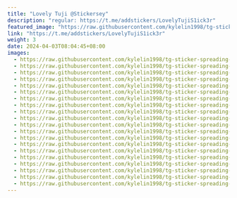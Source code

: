 ```yaml
---
title: "Lovely Tuji @Stickersey"
description: "regular: https://t.me/addstickers/LovelyTujiS1ick3r"
featured_image: "https://raw.githubusercontent.com/kylelin1998/tg-sticker-spreading-worldwide-images/main/img/6ea8d771-f9b3-497f-83c6-b1ec0eda86c8.jpg"
link: "https://t.me/addstickers/LovelyTujiS1ick3r"
weight: 3
date: 2024-04-03T08:04:45+08:00
images:
  - https://raw.githubusercontent.com/kylelin1998/tg-sticker-spreading-worldwide-images/main/img/6ea8d771-f9b3-497f-83c6-b1ec0eda86c8.jpg
  - https://raw.githubusercontent.com/kylelin1998/tg-sticker-spreading-worldwide-images/main/img/ce81174b-aa59-4806-86ee-1c9103019574.jpg
  - https://raw.githubusercontent.com/kylelin1998/tg-sticker-spreading-worldwide-images/main/img/5f1aabc9-5b2a-41df-92ee-150259c8b0a7.jpg
  - https://raw.githubusercontent.com/kylelin1998/tg-sticker-spreading-worldwide-images/main/img/16aacaac-4d39-4c71-8c18-9ef94912d2ea.jpg
  - https://raw.githubusercontent.com/kylelin1998/tg-sticker-spreading-worldwide-images/main/img/53b85628-ac6a-4c93-ba30-5c7c8298cd7d.jpg
  - https://raw.githubusercontent.com/kylelin1998/tg-sticker-spreading-worldwide-images/main/img/f56b6096-e842-4333-98d8-4520f1ada340.jpg
  - https://raw.githubusercontent.com/kylelin1998/tg-sticker-spreading-worldwide-images/main/img/28736309-ffa4-49b0-96a4-d488d12d263a.jpg
  - https://raw.githubusercontent.com/kylelin1998/tg-sticker-spreading-worldwide-images/main/img/78ba86dc-c7c6-48bc-b038-fb38c5eb9428.jpg
  - https://raw.githubusercontent.com/kylelin1998/tg-sticker-spreading-worldwide-images/main/img/600cff45-8040-4b7b-8e7d-26a660addc91.jpg
  - https://raw.githubusercontent.com/kylelin1998/tg-sticker-spreading-worldwide-images/main/img/cdd3ae59-cc03-4e16-ab2f-eb40adcebdfc.jpg
  - https://raw.githubusercontent.com/kylelin1998/tg-sticker-spreading-worldwide-images/main/img/c4ca90af-5e4e-485f-ad11-b5dde445c368.jpg
  - https://raw.githubusercontent.com/kylelin1998/tg-sticker-spreading-worldwide-images/main/img/68dc6410-4679-42b3-b40d-45eaad82ac27.jpg
  - https://raw.githubusercontent.com/kylelin1998/tg-sticker-spreading-worldwide-images/main/img/18867713-50a9-44b0-8c9d-3b4bebe0b6ef.jpg
  - https://raw.githubusercontent.com/kylelin1998/tg-sticker-spreading-worldwide-images/main/img/b5ad7bbf-4393-4e57-9ba9-be3ce9c48364.jpg
  - https://raw.githubusercontent.com/kylelin1998/tg-sticker-spreading-worldwide-images/main/img/e508959a-61eb-49da-8f50-7d642218de5f.jpg
  - https://raw.githubusercontent.com/kylelin1998/tg-sticker-spreading-worldwide-images/main/img/49b92a78-ac05-4450-89a8-dab742fd17b6.jpg
  - https://raw.githubusercontent.com/kylelin1998/tg-sticker-spreading-worldwide-images/main/img/a1b8fdca-40b5-4aaf-9eb6-b5a46a366ba3.jpg
  - https://raw.githubusercontent.com/kylelin1998/tg-sticker-spreading-worldwide-images/main/img/3da45c60-77d5-4500-a88f-fe15e95241a7.jpg
  - https://raw.githubusercontent.com/kylelin1998/tg-sticker-spreading-worldwide-images/main/img/8a0b1d22-a6bd-4c51-a408-b150593ea0aa.jpg
  - https://raw.githubusercontent.com/kylelin1998/tg-sticker-spreading-worldwide-images/main/img/9fedfbe1-5536-4215-a0a6-2dfea165575f.jpg
---
```

